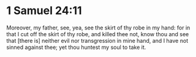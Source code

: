 # 1 Samuel 24:11

Moreover, my father, see, yea, see the skirt of thy robe in my hand: for in that I cut off the skirt of thy robe, and killed thee not, know thou and see that [there is] neither evil nor transgression in mine hand, and I have not sinned against thee; yet thou huntest my soul to take it.